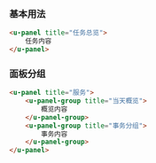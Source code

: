 ### 基本用法

``` html
<u-panel title="任务总览">
    任务内容
</u-panel>
```

### 面板分组

``` html
<u-panel title="服务">
    <u-panel-group title="当天概览">
        概览内容
    </u-panel-group>
    <u-panel-group title="事务分组">
        事务内容
    </u-panel-group>
</u-panel>
```
